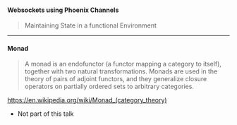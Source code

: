 #### Websockets using Phoenix Channels
> Maintaining State in a functional Environment

---

#### Monad

 > A monad is an endofunctor (a functor mapping a category to itself), together with two natural transformations. Monads are used in the theory of pairs of adjoint functors, and they generalize closure operators on partially ordered sets to arbitrary categories.

https://en.wikipedia.org/wiki/Monad_(category_theory)

* Not part of this talk
